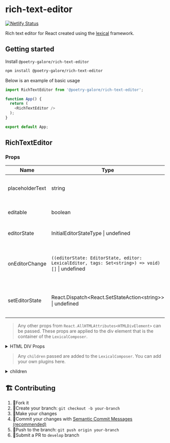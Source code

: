 # rich-text-editor

[![Netlify Status](https://api.netlify.com/api/v1/badges/7c47e149-1d9a-487f-85a0-f043bb654cfc/deploy-status)](https://app.netlify.com/sites/muse-editor/deploys)

Rich text editor for React created using the [lexical](https://github.com/facebook/lexical) framework.

## Getting started

Install `@poetry-galore/rich-text-editor`

```bash
npm install @poetry-galore/rich-text-editor
```

Below is an example of basic usage

```Typescript
import RichTextEditor from '@poetry-galore/rich-text-editor';

function App() {
  return (
    <RichTextEditor />
  );
}

export default App;
```

## RichTextEditor

### Props

| Name            | Type                                                                                            | Default              | Description                                               |
| --------------- | ----------------------------------------------------------------------------------------------- | -------------------- | --------------------------------------------------------- |
| placeholderText | string                                                                                          | 'Start your poem...' | Text displayed when editor is empty                       |
| editable        | boolean                                                                                         | true                 | Set to `false` to disable the editor                      |
| editorState     | InitialEditorStateType \| undefined                                                             | undefined            | Sets initial content of the editor                        |
| onEditorChange  | `((editorState: EditorState, editor: LexicalEditor, tags: Set<string>) => void)[]` \| undefined | undefined            | Array of callbacks to trigger when the editor updates     |
| setEditorState  | React.Dispatch<React.SetStateAction\<string>> \| undefined                                      | undefined            | React state update function for setting the editor state. |

> Any other props from `React.AllHTMLAttributes<HTMLDivElement>` can be passed.
> These props are applied to the div element that is the container of the `LexicalComposer`.

<details>
<summary>HTML DIV Props</summary>

```Typescript
/* RichTextEditor Component */

function RichTextEditor({
    placeholderText = "Start your poem...",
    editable = true,
    editorState,
    onEditorChange,
    setEditorState,
    children,
    ...rest
}: RichTextEditorProps) {
  // Code
  return (
      <div {...rest}> // Other props are applied to this div
          <LexicalComposer initialConfig={initialConfig}>
            {/* Code */}
          </LexicalComposer>
      </div>
  );
}
```

</details>

> Any `children` passed are added to the `LexicalComposer`. You can add your own plugins here.

<details>
<summary>children</summary>

```Typescript
function RichTextEditor({
    placeholderText = "Start your poem...",
    editable = true,
    editorState,
    onEditorChange,
    setEditorState,
    children,
    ...rest
}: RichTextEditorProps) {
    return (
        <div {...rest}>
            <LexicalComposer initialConfig={initialConfig}>
                {/** Other plugins */}
                {children}  // Passed in the LexicalComposer
            </LexicalComposer>
        </div>
    );
}
```

</details>

## 🏗 Contributing

1. 🍴Fork it
2. 🔀Create your branch: `git checkout -b your-branch`
3. 🎨Make your changes
4. 📝Commit your changes with [Semantic Commit Messages (recommended)](https://gist.github.com/joshbuchea/6f47e86d2510bce28f8e7f42ae84c716)
5. 🚀Push to the branch: `git push origin your-branch`
6. 🎉Submit a PR to `develop` branch
